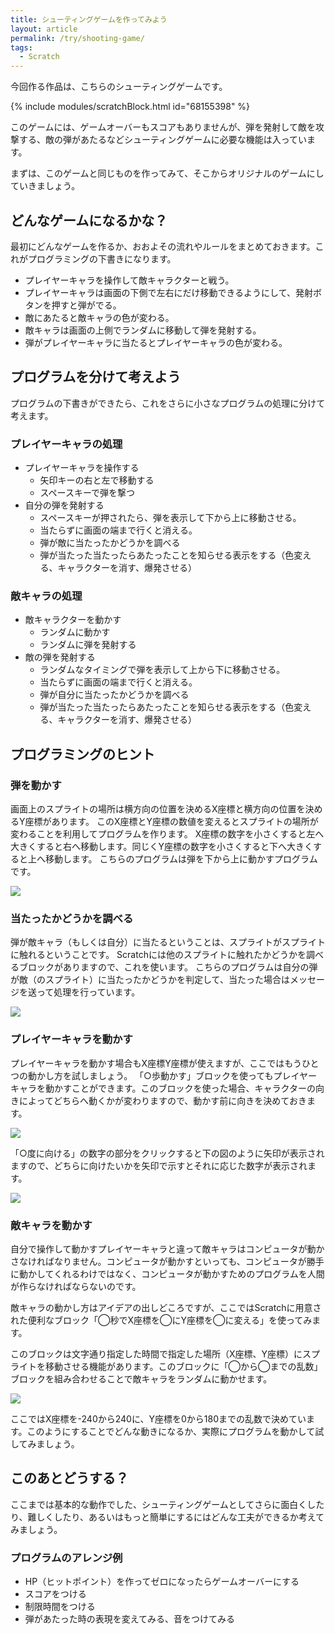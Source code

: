 ```yaml
---
title: シューティングゲームを作ってみよう
layout: article
permalink: /try/shooting-game/
tags:
  - Scratch
---
```


今回作る作品は、こちらのシューティングゲームです。

{% include modules/scratchBlock.html id="68155398" %}

このゲームには、ゲームオーバーもスコアもありませんが、弾を発射して敵を攻撃する、敵の弾があたるなどシューティングゲームに必要な機能は入っています。

まずは、このゲームと同じものを作ってみて、そこからオリジナルのゲームにしていきましょう。

## どんなゲームになるかな？
最初にどんなゲームを作るか、おおよその流れやルールをまとめておきます。これがプログラミングの下書きになります。

- プレイヤーキャラを操作して敵キャラクターと戦う。
- プレイヤーキャラは画面の下側で左右にだけ移動できるようにして、発射ボタンを押すと弾がでる。
- 敵にあたると敵キャラの色が変わる。
- 敵キャラは画面の上側でランダムに移動して弾を発射する。
- 弾がプレイヤーキャラに当たるとプレイヤーキャラの色が変わる。

## プログラムを分けて考えよう
プログラムの下書きができたら、これをさらに小さなプログラムの処理に分けて考えます。

### プレイヤーキャラの処理
- プレイヤーキャラを操作する
    - 矢印キーの右と左で移動する
    - スペースキーで弾を撃つ
- 自分の弾を発射する
    - スペースキーが押されたら、弾を表示して下から上に移動させる。
    - 当たらずに画面の端まで行くと消える。
    - 弾が敵に当たったかどうかを調べる
    - 弾が当たった当たったらあたったことを知らせる表示をする（色変える、キャラクターを消す、爆発させる）

### 敵キャラの処理
- 敵キャラクターを動かす
    - ランダムに動かす
    - ランダムに弾を発射する
- 敵の弾を発射する
    - ランダムなタイミングで弾を表示して上から下に移動させる。
    - 当たらずに画面の端まで行くと消える。
    - 弾が自分に当たったかどうかを調べる
    - 弾が当たった当たったらあたったことを知らせる表示をする（色変える、キャラクターを消す、爆発させる）

## プログラミングのヒント
### 弾を動かす
画面上のスプライトの場所は横方向の位置を決めるX座標と横方向の位置を決めるY座標があります。
このX座標とY座標の数値を変えるとスプライトの場所が変わることを利用してプログラムを作ります。
X座標の数字を小さくすると左へ大きくすると右へ移動します。同じくY座標の数字を小さくすると下へ大きくすると上へ移動します。
こちらのプログラムは弾を下から上に動かすプログラムです。

![](/assets/images/try/shooting-game/1.png)

### 当たったかどうかを調べる
弾が敵キャラ（もしくは自分）に当たるということは、スプライトがスプライトに触れるということです。
Scratchには他のスプライトに触れたかどうかを調べるブロックがありますので、これを使います。
こちらのプログラムは自分の弾が敵（のスプライト）に当たったかどうかを判定して、当たった場合はメッセージを送って処理を行っています。

![](/assets/images/try/shooting-game/2.png)

### プレイヤーキャラを動かす
プレイヤーキャラを動かす場合もX座標Y座標が使えますが、ここではもうひとつの動かし方を試しましょう。
「○歩動かす」ブロックを使ってもプレイヤーキャラを動かすことができます。このブロックを使った場合、キャラクターの向きによってどちらへ動くかが変わりますので、動かす前に向きを決めておきます。

![](/assets/images/try/shooting-game/3.png)

「○度に向ける」の数字の部分をクリックすると下の図のように矢印が表示されますので、どちらに向けたいかを矢印で示すとそれに応じた数字が表示されます。

![](/assets/images/try/shooting-game/4.png)

### 敵キャラを動かす
自分で操作して動かすプレイヤーキャラと違って敵キャラはコンピュータが動かさなければなりません。コンピュータが動かすといっても、コンピュータが勝手に動かしてくれるわけではなく、コンピュータが動かすためのプログラムを人間が作らなければならないのです。

敵キャラの動かし方はアイデアの出しどころですが、ここではScratchに用意された便利なブロック「◯秒でX座標を◯にY座標を◯に変える」を使ってみます。

このブロックは文字通り指定した時間で指定した場所（X座標、Y座標）にスプライトを移動させる機能があります。このブロックに「◯から◯までの乱数」ブロックを組み合わせることで敵キャラをランダムに動かせます。

![](/assets/images/try/shooting-game/5.png)

ここではX座標を-240から240に、Y座標を0から180までの乱数で決めています。このようにすることでどんな動きになるか、実際にプログラムを動かして試してみましょう。

## このあとどうする？
ここまでは基本的な動作でした、シューティングゲームとしてさらに面白くしたり、難しくしたり、あるいはもっと簡単にするにはどんな工夫ができるか考えてみましょう。

### プログラムのアレンジ例
- HP（ヒットポイント）を作ってゼロになったらゲームオーバーにする
- スコアをつける
- 制限時間をつける
- 弾があたった時の表現を変えてみる、音をつけてみる
